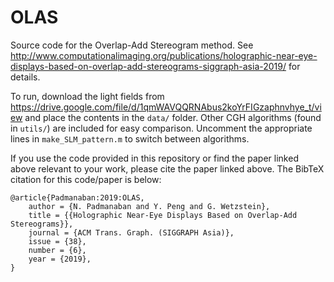 # OLAS
Source code for the Overlap-Add Stereogram method. See http://www.computationalimaging.org/publications/holographic-near-eye-displays-based-on-overlap-add-stereograms-siggraph-asia-2019/ for details.

To run, download the light fields from https://drive.google.com/file/d/1qmWAVQQRNAbus2koYrFIGzaphnvhye_t/view and place the contents in the `data/` folder. Other CGH algorithms (found in `utils/`) are included for easy comparison. Uncomment the appropriate lines in `make_SLM_pattern.m` to switch between algorithms.

If you use the code provided in this repository or find the paper linked above relevant to your work, please cite the paper linked above. The BibTeX citation for this code/paper is below:

    @article{Padmanaban:2019:OLAS,
        author = {N. Padmanaban and Y. Peng and G. Wetzstein},
        title = {{Holographic Near-Eye Displays Based on Overlap-Add Stereograms}},
        journal = {ACM Trans. Graph. (SIGGRAPH Asia)},
        issue = {38},
        number = {6},
        year = {2019},
    }
